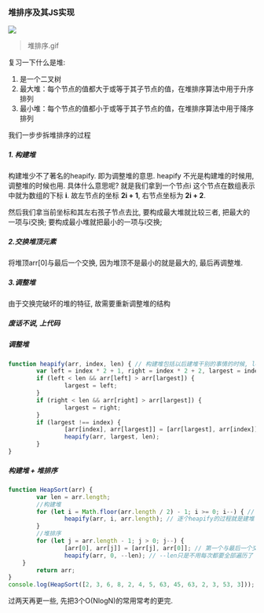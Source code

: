 ### 堆排序及其JS实现
![](https://upload-images.jianshu.io/upload_images/1867034-bf2472770e2258a9.gif?imageMogr2/auto-orient/strip%7CimageView2/2/w/547/format/webp)
>堆排序.gif

复习一下什么是堆:
1. 是一个二叉树
2. 最大堆：每个节点的值都大于或等于其子节点的值，在堆排序算法中用于升序排列
3. 最小堆：每个节点的值都小于或等于其子节点的值，在堆排序算法中用于降序排列

我们一步步拆堆排序的过程
##### 1. 构建堆
构建堆少不了著名的heapify. 即为调整堆的意思. 
heapify 不光是构建堆的时候用, 调整堆的时候也用. 具体什么意思呢? 就是我们拿到一个节点i
这个节点在数组表示中就为数组的下标 **i**. 故左节点的坐标 **2i + 1**, 右节点坐标为 **2i + 2**.

然后我们拿当前坐标和其左右孩子节点去比, 要构成最大堆就比较三者, 把最大的一项与i交换; 要构成最小堆就把最小的一项与i交换; 
##### 2.交换堆顶元素
将堆顶arr[0]与最后一个交换, 因为堆顶不是最小的就是最大的, 最后再调整堆.
##### 3.调整堆
由于交换完破坏的堆的特征, 故需要重新调整堆的结构

##### 废话不说, 上代码
##### 调整堆
```javascript
function heapify(arr, index, len) { // 构建堆包括以后建堆干别的事情的时候, len其实没用
		var left = index * 2 + 1, right = index * 2 + 2, largest = index;
    	if (left < len && arr[left] > arr[largest]) {
        		largest = left;
    	}
    	if (right < len && arr[right] > arr[largest]) {
        		largest = right;
    	}
    	if (largest !== index) {
        		[arr[index], arr[largest]] = [arr[largest], arr[index]];
        		heapify(arr, largest, len);
    	}
}
```
##### 构建堆 + 堆排序
```javascript
function HeapSort(arr) {
    	var len = arr.length;
    	//构建堆
    	for (let i = Math.floor(arr.length / 2) - 1; i >= 0; i--) { // 从Math.floor(arr.length / 2) - 1开始
        		heapify(arr, i, arr.length); // 逐个heapify的过程就是建堆
    	}
    	//堆排序
    	for (let j = arr.length - 1; j > 0; j--) {
        		[arr[0], arr[j]] = [arr[j], arr[0]]; // 第一个与最后一个交换
        		heapify(arr, 0, --len); // --len只是不用每次都要全部遍历了
    }
    	return arr;
}
console.log(HeapSort([2, 3, 6, 8, 2, 4, 5, 63, 45, 63, 2, 3, 53, 3]));
```

过两天再更一些, 先把3个O(NlogN)的常用常考的更完.